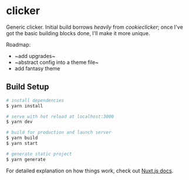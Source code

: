 # clicker

Generic clicker. Initial build borrows _heavily_ from *cookieclicker*; once I've got the basic building blocks done, I'll make it more unique.

Roadmap:

* ~add upgrades~
* ~abstract config into a theme file~
* add fantasy theme

## Build Setup

```bash
# install dependencies
$ yarn install

# serve with hot reload at localhost:3000
$ yarn dev

# build for production and launch server
$ yarn build
$ yarn start

# generate static project
$ yarn generate
```

For detailed explanation on how things work, check out [Nuxt.js docs](https://nuxtjs.org).
